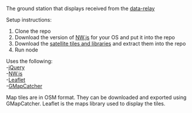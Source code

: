 The ground station that displays received from the [data-relay](https://github.com/UWARG/data-relay-station)

Setup instructions:  
1. Clone the repo  
1. Download the version of [NW.js](http://nwjs.io) for your OS and put it into the repo  
2. Download the [satellite tiles and libraries](https://drive.google.com/open?id=0B8UsyD-yKi1PUm01RHZqYnF1b1E&authuser=0) and extract them into the repo  
3. Run node  

Uses the following:  
-[jQuery](http://jquery.com/download)  
-[NW.js](http://nwjs.io)  
-[Leaflet](http://leafletjs.com)  
-[GMapCatcher](http://sepuweb.com/sample/GMapCatcher-0.8.0.6.exe)  

Map tiles are in OSM format. They can be downloaded and exported using GMapCatcher. Leaflet is the maps library used to display the tiles.